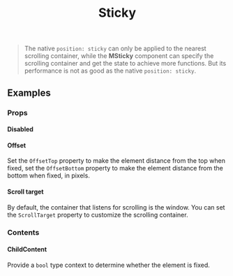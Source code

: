 ﻿---
title: Sticky
desc: Make elements stick of the viewport when scrolling. 
---

> The native `position: sticky` can only be applied to the nearest scrolling container, while the **MSticky** component can specify the scrolling container and get the state to achieve more functions. But its performance is not as good as the native `position: sticky`.

## Examples

### Props

#### Disabled

<masa-example file="Examples.components.sticky.Disabled"></masa-example>

#### Offset

Set the `OffsetTop` property to make the element distance from the top when fixed, set the `OffsetBottom` property to make the element distance from the bottom when fixed, in pixels.

<masa-example file="Examples.components.sticky.Offset"></masa-example>

#### Scroll target

By default, the container that listens for scrolling is the window. You can set the `ScrollTarget` property to customize the scrolling container.

<masa-example file="Examples.components.sticky.ScrollTarget"></masa-example>

### Contents

#### ChildContent

Provide a `bool` type context to determine whether the element is fixed.

<masa-example file="Examples.components.sticky.ChildContent"></masa-example>

